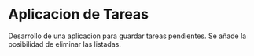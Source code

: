 # Aplicacion de Tareas 
 Desarrollo de una aplicacion para guardar tareas pendientes. Se añade la posibilidad de eliminar las listadas. 
